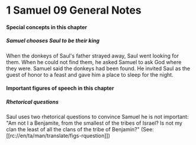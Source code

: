 # 1 Samuel 09 General Notes

#### Special concepts in this chapter
##### Samuel chooses Saul to be their king

When the donkeys of Saul's father strayed away, Saul went looking for them. When he could not find them, he asked Samuel to ask God where they were. Samuel said the donkeys had been found. He invited Saul as the guest of honor to a feast and gave him a place to sleep for the night.

#### Important figures of speech in this chapter

##### Rhetorical questions

Saul uses two rhetorical questions to convince Samuel he is not important: "Am not I a Benjamite, from the smallest of the tribes of Israel? Is not my clan the least of all the clans of the tribe of Benjamin?" (See: [[rc://en/ta/man/translate/figs-rquestion]])
